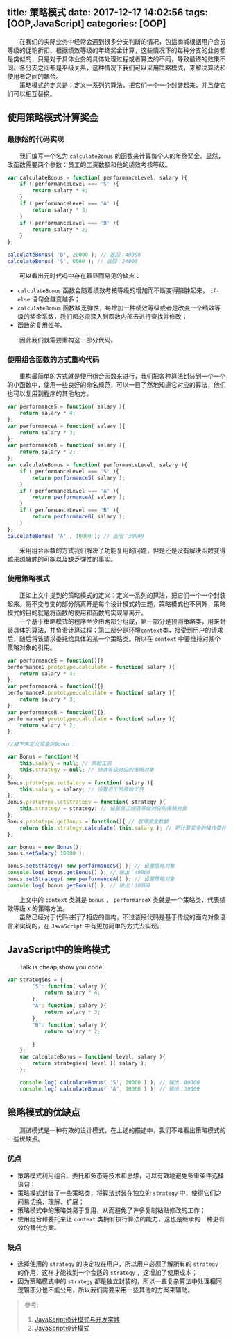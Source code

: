 title: 策略模式
date: 2017-12-17 14:02:56
tags: [OOP,JavaScript]
categories: [OOP]
---
&emsp;&emsp;在我们的实际业务中经常会遇到很多分支判断的情况，包括商城根据用户会员等级的促销折扣、根据绩效等级的年终奖金计算，这些情况下的每种分支的业务都是类似的，只是对于具体业务的具体处理过程或者算法的不同，导致最终的效果不同。各分支之间都是平级关系，这种情况下我们可以采用策略模式，来解决算法和使用者之间的耦合。    
&emsp;&emsp;策略模式的定义是：定义一系列的算法，把它们一个一个封装起来，并且使它们可以相互替换。    
## 使用策略模式计算奖金
### 最原始的代码实现
&emsp;&emsp;我们编写一个名为 `calculateBonus` 的函数来计算每个人的年终奖金。显然，改函数需要两个参数：员工的工资数额和他的绩效考核等级。
```js
var calculateBonus = function( performanceLevel, salary ){
    if ( performanceLevel === 'S' ){
        return salary * 4;
    }
    if ( performanceLevel === 'A' ){
        return salary * 3;
    }
    if ( performanceLevel === 'B' ){
        return salary * 2;
    }
};

calculateBonus( 'B', 20000 ); // 返回：40000
calculateBonus( 'S', 6000 ); // 返回：24000
```

&emsp;&emsp;可以看出元时代吗中存在着显而易见的缺点：
- `calculateBonus` 函数会随着绩效考核等级的增加而不断变得臃肿起来， `if-else` 语句会越变越多；
- `calculateBonus` 函数缺乏弹性，每增加一种绩效等级或者是改变一个绩效等级的奖金系数，我们都必须深入到函数内部去进行查找并修改；
- 函数的复用性差。

&emsp;&emsp;因此我们就需要重构这一部分代码。

### 使用组合函数的方式重构代码
&emsp;&emsp;重构最简单的方式就是使用组合函数来进行，我们把各种算法封装到一个一个的小函数中，使用一些良好的命名规范，可以一目了然地知道它对应的算法，他们也可以复用到程序的其他地方。

```js
var performanceS = function( salary ){
    return salary * 4;
};
var performanceA = function( salary ){
    return salary * 3;
};
var performanceB = function( salary ){
    return salary * 2;
};
var calculateBonus = function( performanceLevel, salary ){
    if ( performanceLevel === 'S' ){
        return performanceS( salary );
    }
    if ( performanceLevel === 'A' ){
        return performanceA( salary );
    }
    if ( performanceLevel === 'B' ){
        return performanceB( salary );
    }
};
calculateBonus( 'A' , 10000 ); // 返回：30000
```

&emsp;&emsp;采用组合函数的方式我们解决了功能复用的问题，但是还是没有解决函数变得越来越臃肿的可能以及缺乏弹性的事实。

### 使用策略模式
&emsp;&emsp;正如上文中提到的策略模式的定义：定义一系列的算法，把它们一个一个封装起来。将不变与变的部分隔离开是每个设计模式的主题，策略模式也不例外，策略模式的目的就是将函数的使用和函数的实现隔离开。   
&emsp;&emsp;一个基于策略模式的程序至少由两部分组成，第一部分是预测策略类，用来封装具体的算法，并负责计算过程；第二部分是环境`context`类，接受到用户的请求后，随后将该请求委托给具体的某一个策略类。所以在 `context` 中要维持对某个策略对象的引用。

```js
var performanceS = function(){};
performanceS.prototype.calculate = function( salary ){
    return salary * 4;
};
var performanceA = function(){};
performanceA.prototype.calculate = function( salary ){
    return salary * 3;
};
var performanceB = function(){};
performanceB.prototype.calculate = function( salary ){
    return salary * 2;
};

//接下来定义奖金类Bonus：

var Bonus = function(){
    this.salary = null; // 原始工资
    this.strategy = null; // 绩效等级对应的策略对象
};
Bonus.prototype.setSalary = function( salary ){
    this.salary = salary; // 设置员工的原始工资
};
Bonus.prototype.setStrategy = function( strategy ){
    this.strategy = strategy; // 设置员工绩效等级对应的策略对象
};
Bonus.prototype.getBonus = function(){ // 取得奖金数额
    return this.strategy.calculate( this.salary ); // 把计算奖金的操作委托给对应的策略对象
};

var bonus = new Bonus();
bonus.setSalary( 10000 );

bonus.setStrategy( new performanceS() ); // 设置策略对象
console.log( bonus.getBonus() ); // 输出：40000
bonus.setStrategy( new performanceA() ); // 设置策略对象
console.log( bonus.getBonus() ); // 输出：30000
```    

&emsp;&emsp;上文中的 `context` 类就是 `bonus` ， `performanceX` 类就是一个策略类，代表绩效等级 `X` 的策略方法。    
&emsp;&emsp;虽然已经对于代码进行了相应的重构，不过该段代码是基于传统的面向对象语言来实现的，在 `JavaScript` 中有更加简单的方式去实现。    

## JavaScript中的策略模式
&emsp;&emsp;Talk is cheap,show you code.    
```js
var strategies = {
		"S": function( salary ){
			return salary * 4;
		},
		"A": function( salary ){
			return salary * 3;
		},
		"B": function( salary ){
			return salary * 2;

		}
	};
	var calculateBonus = function( level, salary ){
		return strategies[ level ]( salary );
	};

	console.log( calculateBonus( 'S', 20000 ) ); // 输出：80000
	console.log( calculateBonus( 'A', 10000 ) ); // 输出：30000
```

## 策略模式的优缺点
&emsp;&emsp;测试模式是一种有效的设计模式，在上述的描述中，我们不难看出策略模式的一些优缺点。    
### 优点
- 策略模式利用组合、委托和多态等技术和思想，可以有效地避免多重条件选择语句；
- 策略模式封装了一些策略类，将算法封装在独立的 `strategy` 中，使得它们之间易切换、理解、扩展；
- 策略模式中的策略类易于复用，从而避免了许多复制粘贴修改的工作；
- 使用组合和委托来让 `context` 类拥有执行算法的能力，这也是继承的一种更有效的替代方案。

### 缺点
- 选择使用的 `strategy` 的决定权在用户，所以用户必须了解所有的 `strategy` 的作用，这样才能找到一个合适的 `strategy` ，这增加了使用成本；
- 因为策略模式中的 `strategy` 都是独立封装的，所以一些复杂算法中处理相同逻辑部分也不能公用，所以我们需要采用一些其他的方案来辅助。

> 参考: 
> 1. [JavaScript设计模式与开发实践](https://book.douban.com/subject/26382780/) 
> 1. [JavaScript设计模式](https://book.douban.com/subject/26589719/) 